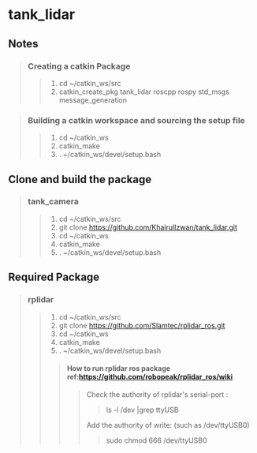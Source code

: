 # tank_lidar

## Notes
> ### Creating a catkin Package
>> 1. cd ~/catkin_ws/src
>> 2. catkin_create_pkg tank_lidar roscpp rospy std_msgs message_generation


> ### Building a catkin workspace and sourcing the setup file
>> 1. cd ~/catkin_ws
>> 2. catkin_make
>> 3. . ~/catkin_ws/devel/setup.bash

## Clone and build the package
> ### tank_camera
>> 1. cd ~/catkin_ws/src
>> 2. git clone https://github.com/KhairulIzwan/tank_lidar.git
>> 3. cd ~/catkin_ws
>> 4. catkin_make
>> 5. . ~/catkin_ws/devel/setup.bash

## Required Package
> ### rplidar
>> 1. cd ~/catkin_ws/src
>> 2. git clone https://github.com/Slamtec/rplidar_ros.git
>> 3. cd ~/catkin_ws
>> 4. catkin_make
>> 5. . ~/catkin_ws/devel/setup.bash
>>
>>> #### How to run rplidar ros package ref:https://github.com/robopeak/rplidar_ros/wiki
>>>> Check the authority of rplidar's serial-port :
>>>>> ls -l /dev |grep ttyUSB
>>>> 
>>>> Add the authority of write: (such as /dev/ttyUSB0)
>>>>> sudo chmod 666 /dev/ttyUSB0


